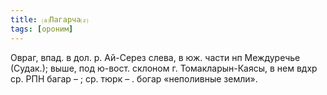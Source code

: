 ```yaml
---
title: ⒜Пагарча⒵
tags: [ороним]
---
```


Овраг, впад. в дол. р. Ай-Серез слева, в юж. части нп Междуречье (Судак.); выше,
под ю-вост. склоном г. Томакларын-Каясы, в нем вдхр ср. РПН багар – ; ср. тюрк –
. богар «неполивные земли».
